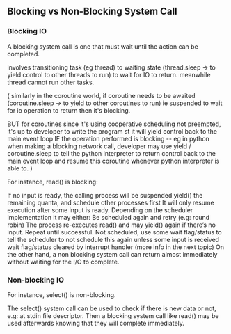 ## Blocking vs Non-Blocking System Call

### Blocking IO
A blocking system call is one that must wait until the action can be completed.

involves transitioning task (eg thread) to waiting state (thread.sleep -> to yield control to other threads to run) to wait for IO to return. meanwhile thread cannot run other tasks.

(
similarly in the coroutine world, if coroutine needs to be awaited (coroutine.sleep -> to yield to other coroutines to run) ie suspended to wait for io operation to return then it's blocking.

BUT for coroutines since it's using cooperative scheduling not preempted, it's up to developer to write the program st it will yield control back to the main event loop IF the operation performed is blocking
-- eg in python when making a blocking network call, developer may use yield / coroutine.sleep to tell the python interpreter to return control back to the main event loop and resume this coroutine whenever python interpreter is able to.
)


For instance, read() is blocking:

If no input is ready, the calling process will be suspended
yield() the remaining quanta, and schedule other processes first
It will only resume execution after some input is ready. Depending on the scheduler implementation it may either:
Be scheduled again and retry (e.g: round robin)
The process re-executes read() and may yield() again if there’s no input.
Repeat until successful.
Not scheduled, use some wait flag/status to tell the scheduler to not schedule this again unless some input is received
wait flag/status cleared by interrupt handler (more info in the next topic)
On the other hand, a non blocking system call can return almost immediately without waiting for the I/O to complete.

### Non-blocking IO
For instance, select() is non-blocking.

The select() system call can be used to check if there is new data or not, e.g: at stdin file descriptor.
Then a blocking system call like read() may be used afterwards knowing that they will complete immediately.